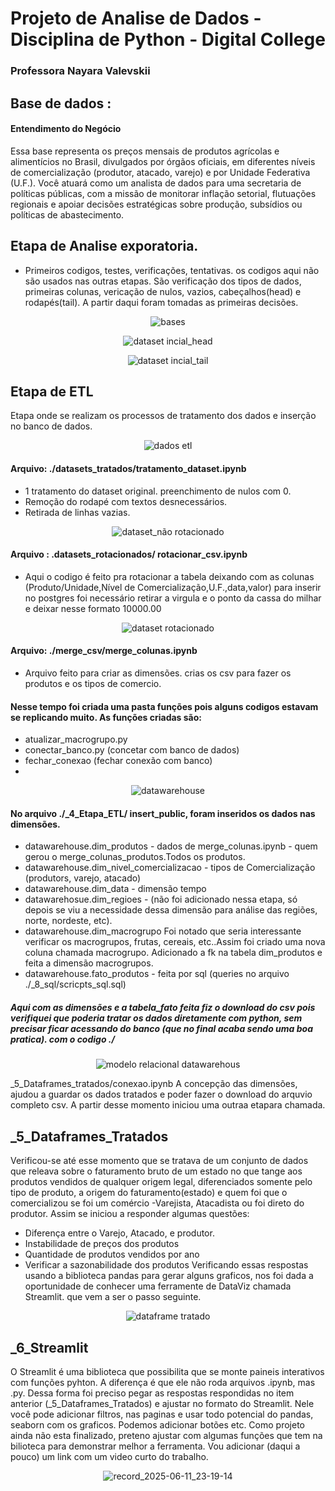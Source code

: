 # Projeto de Analise de Dados - Disciplina de Python - Digital College
### Professora Nayara Valevskii
## Base de dados : 
#### Entendimento do Negócio
Essa base representa os preços mensais de produtos agrícolas e alimentícios no Brasil, divulgados por órgãos oficiais, em diferentes níveis de comercialização (produtor, atacado, varejo) e por Unidade Federativa (U.F.).
Você atuará como um analista de dados para uma secretaria de políticas públicas, com a missão de monitorar inflação
setorial, flutuações regionais e apoiar decisões estratégicas sobre produção, subsídios ou políticas de abastecimento.
## Etapa de Analise exporatoria.
- Primeiros codigos, testes, verificações, tentativas. os codigos aqui não são usados nas outras etapas. São verificação dos tipos de dados, primeiras colunas, vericação de nulos, vazios, cabeçalhos(head) e rodapés(tail). A partir daqui foram tomadas as primeiras decisões.
  
<p align="center">
  <img src="https://github.com/Gabriel-2040/Projeto_Unidade_3/blob/main/_10_imagens/bases.JPG" alt="bases" />
</p>

<p align="center">
  <img src="https://github.com/Gabriel-2040/Projeto_Unidade_3/blob/main/_10_imagens/dataset%20incial_head.JPG" alt="dataset incial_head" />
</p>

<p align="center">
  <img src="https://github.com/Gabriel-2040/Projeto_Unidade_3/blob/main/_10_imagens/dataset%20incial_tail.JPG" alt="dataset incial_tail" />
</p>

## Etapa de ETL
Etapa onde se realizam os processos de tratamento dos dados e inserção no banco de dados.
<p align="center">
  <img src="https://github.com/Gabriel-2040/Projeto_Unidade_3/blob/main/_10_imagens/dados%20etl.JPG" alt="dados etl" />
</p>

#### Arquivo: ./datasets_tratados/tratamento_dataset.ipynb
- 1 tratamento do dataset original. preenchimento de nulos com 0.
- Remoção do rodapé com textos desnecessários. 
- Retirada de linhas vazias.

<p align="center">
  <img src="https://github.com/Gabriel-2040/Projeto_Unidade_3/blob/main/_10_imagens/dataset_n%C3%A3o%20rotacionado.JPG" alt="dataset_não rotacionado" />
</p>

#### Arquivo : .datasets_rotacionados/ rotacionar_csv.ipynb
- Aqui o codigo é feito pra rotacionar a tabela deixando com as colunas (Produto/Unidade,Nível de Comercialização,U.F.,data,valor)
para inserir no postgres foi necessário retirar a virgula e o ponto da cassa do milhar e deixar nesse formato 10000.00

<p align="center">
  <img src="https://github.com/Gabriel-2040/Projeto_Unidade_3/blob/main/_10_imagens/dataset%20rotacionado.JPG" alt="dataset rotacionado" />
</p>

#### Arquivo: ./merge_csv/merge_colunas.ipynb 
- Arquivo feito para criar as dimensões. crias os csv para fazer os produtos e os tipos de comercio.
#### Nesse tempo foi criada uma pasta funções pois alguns codigos estavam se replicando muito. As funções criadas são:
- atualizar_macrogrupo.py
- conectar_banco.py (concetar com banco de dados)
- fechar_conexao (fechar conexão com banco)
- 
<p align="center">
  <img src="https://github.com/Gabriel-2040/Projeto_Unidade_3/blob/main/_10_imagens/datawarehouse.JPG" alt="datawarehouse" />
</p>

#### No arquivo ./_4_Etapa_ETL/ insert_public, foram inseridos os dados nas dimensões.
- datawarehouse.dim_produtos - dados de merge_colunas.ipynb - quem gerou o merge_colunas_produtos.Todos os produtos.
- datawarehouse.dim_nivel_comercializacao - tipos de Comercialização (produtors, varejo, atacado)
- datawarehouse.dim_data - dimensão tempo 
- datawarehosue.dim_regioes - (não foi adicionado nessa etapa, só depois se viu a necessidade dessa dimensão para análise das regiões, norte, nordeste, etc).
- datawarehouse.dim_macrogrupo
Foi notado que seria interessante verificar os macrogrupos, frutas, cereais, etc..Assim foi criado uma
nova coluna chamada macrogrupo. Adicionado a fk na tabela dim_produtos e feita a dimensão macrogrupos.
- datawarehouse.fato_produtos - feita por sql (queries no arquivo ./_8_sql/scricpts_sql.sql)
##### Aqui com as dimensões e a tabela_fato feita fiz o download do csv pois verifiquei que poderia tratar os dados diretamente com python, sem precisar ficar acessando do banco (que no final acaba sendo uma boa pratica). com o codigo ./

<p align="center">
  <img src="https://github.com/Gabriel-2040/Projeto_Unidade_3/blob/main/_10_imagens/modelo%20relacional%20datawarehouse.JPG" alt="modelo relacional datawarehous" />
</p>

_5_Dataframes_tratados/conexao.ipynb
A concepção das dimensões, ajudou a guardar os dados tratados e poder fazer o download do arquvio completo csv. A partir desse momento iniciou uma outraa etapara chamada.
## _5_Dataframes_Tratados
Verificou-se até esse momento que se tratava de um conjunto de dados que releava sobre o faturamento bruto de um estado no que tange aos produtos vendidos de qualquer origem legal, diferenciados
somente pelo tipo de produto, a origem do faturamento(estado) e quem foi que o comercializou se foi um comércio -Varejista, Atacadista ou foi direto do produtor.
Assim se iniciou a responder algumas questões: 
- Diferença entre o Varejo, Atacado, e produtor.
- Instabilidade de preços dos produtos
- Quantidade de produtos vendidos por ano
- Verificar a sazonabilidade dos produtos
Verificando essas respostas usando a biblioteca pandas para gerar alguns graficos, nos foi dada a oportunidade de conhecer uma ferramente de DataViz chamada Streamlit. que vem a ser o passo seguinte.

<p align="center">
  <img src="https://github.com/Gabriel-2040/Projeto_Unidade_3/blob/main/_10_imagens/dataframe%20tratado.JPG" alt="dataframe tratado" />
</p>

## _6_Streamlit
O Streamlit é uma biblioteca que possibilita que se monte paineis interativos com funções pyhton. A diferença é que ele não roda arquivos .ipynb, mas .py. Dessa forma foi preciso pegar as respostas respondidas no item anterior (_5_Dataframes_Tratados) e ajustar no formato do Streamlit.
Nele você pode adicionar filtros, nas paginas e usar todo potencial do pandas, seaborn com os graficos.
Podemos adicionar botões etc. Como projeto ainda não esta finalizado, preteno ajustar com algumas funções que tem na bilioteca para demonstrar melhor a ferramenta.
Vou adicionar (daqui a pouco) um link com um video curto do trabalho.

<p align="center">
  <img src="https://github.com/Gabriel-2040/Projeto_Unidade_3/blob/main/_10_imagens/dataframe%20tratado.JPG" alt="record_2025-06-11_23-19-14" />
</p>


